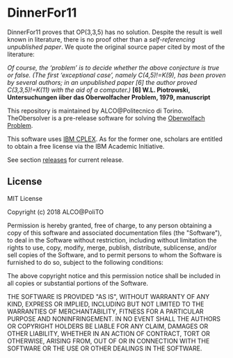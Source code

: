 # DinnerFor11

DinnerFor11 proves that OP(3,3,5) has no solution. Despite the result is well known in literature, there is no proof other than a *self-referencing unpublished paper*.
We quote the original source paper cited by most of the literature:

*Of course, the ‘problem’ is to decide whether the above conjecture is true or false. (The first ‘exceptional case’, namely C(4,5)!=K(9), has been proven by several authors; in an unpublished paper [6] the author proved C(3,3,5)!=K(11) with the aid of a computer.)*
**[6] W.L. Piotrowski, Untersuchungen iiber das Oberwolfacher Problem, 1979, manuscript**



This repository is maintained by ALCO@Politecnico di Torino.
TheObersolver is a pre-release software for solving the [Oberwolfach Problem](https://en.m.wikipedia.org/wiki/Oberwolfach_problem).

This software uses [IBM CPLEX](https://developer.ibm.com/academic/). As for the former one, scholars are entitled to obtain a free license via the IBM Academic Initiative.

See section [releases](https://github.com/ALCO-PoliTO/TheOberSolver/releases) for current release.

## License

MIT License

Copyright (c) 2018 ALCO@PoliTO

Permission is hereby granted, free of charge, to any person obtaining a copy
of this software and associated documentation files (the "Software"), to deal
in the Software without restriction, including without limitation the rights
to use, copy, modify, merge, publish, distribute, sublicense, and/or sell
copies of the Software, and to permit persons to whom the Software is
furnished to do so, subject to the following conditions:

The above copyright notice and this permission notice shall be included in all
copies or substantial portions of the Software.

THE SOFTWARE IS PROVIDED "AS IS", WITHOUT WARRANTY OF ANY KIND, EXPRESS OR
IMPLIED, INCLUDING BUT NOT LIMITED TO THE WARRANTIES OF MERCHANTABILITY,
FITNESS FOR A PARTICULAR PURPOSE AND NONINFRINGEMENT. IN NO EVENT SHALL THE
AUTHORS OR COPYRIGHT HOLDERS BE LIABLE FOR ANY CLAIM, DAMAGES OR OTHER
LIABILITY, WHETHER IN AN ACTION OF CONTRACT, TORT OR OTHERWISE, ARISING FROM,
OUT OF OR IN CONNECTION WITH THE SOFTWARE OR THE USE OR OTHER DEALINGS IN THE
SOFTWARE.
